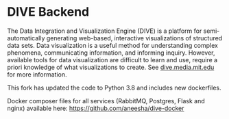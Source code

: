 DIVE Backend
=================================================
The Data Integration and Visualization Engine (DIVE) is a platform for semi-automatically generating web-based, interactive visualizations of structured data sets. Data visualization is a useful method for understanding complex phenomena, communicating information, and informing inquiry. However, available tools for data visualization are difficult to learn and use, require a priori knowledge of what visualizations to create. See [dive.media.mit.edu](http://dive.media.mit.edu) for more information.

This fork has updated the code to Python 3.8 and includes new dockerfiles. 

Docker composer files for all services (RabbitMQ, Postgres, Flask and nginx) available here: https://github.com/aneesha/dive-docker
